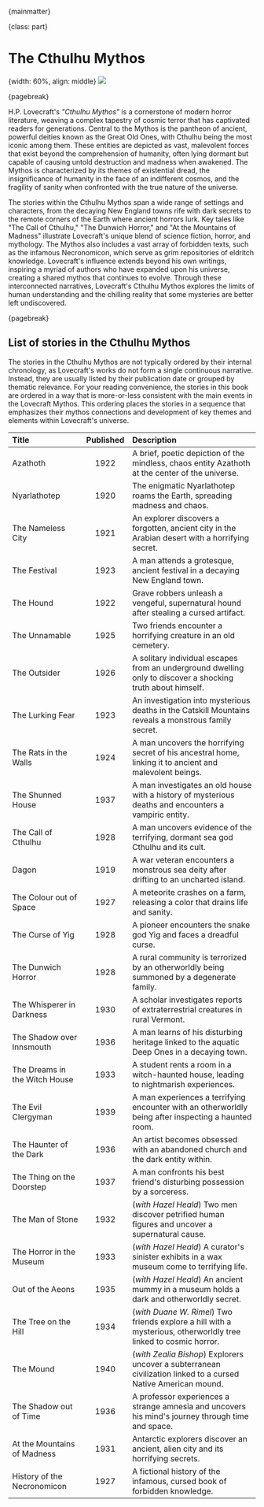 {mainmatter}

{class: part}

# The Cthulhu Mythos

{width: 60%, align: middle}
![](cthulhu_mythos.png)

{pagebreak}

H.P. Lovecraft's _"Cthulhu Mythos"_ is a cornerstone of modern horror literature, weaving a complex tapestry of cosmic terror that has captivated
readers for generations. Central to the Mythos is the pantheon of ancient, powerful deities known as the Great Old Ones, with Cthulhu being the most
iconic among them. These entities are depicted as vast, malevolent forces that exist beyond the comprehension of humanity, often lying dormant but
capable of causing untold destruction and madness when awakened. The Mythos is characterized by its themes of existential dread, the insignificance
of humanity in the face of an indifferent cosmos, and the fragility of sanity when confronted with the true nature of the universe.

The stories within the Cthulhu Mythos span a wide range of settings and characters, from the decaying New England towns rife with dark secrets to
the remote corners of the Earth where ancient horrors lurk. Key tales like "The Call of Cthulhu," "The Dunwich Horror," and "At the Mountains of
Madness" illustrate Lovecraft's unique blend of science fiction, horror, and mythology. The Mythos also includes a vast array of forbidden texts,
such as the infamous Necronomicon, which serve as grim repositories of eldritch knowledge. Lovecraft's influence extends beyond his own writings,
inspiring a myriad of authors who have expanded upon his universe, creating a shared mythos that continues to evolve. Through these interconnected
narratives, Lovecraft's Cthulhu Mythos explores the limits of human understanding and the chilling reality that some mysteries are better left
undiscovered.

{pagebreak}

## List of stories in the Cthulhu Mythos

The stories in the Cthulhu Mythos are not typically ordered by their internal chronology, as Lovecraft's works do not form a single continuous
narrative. Instead, they are usually listed by their publication date or grouped by thematic relevance.
For your reading convenience, the stories in this book are ordered in a way that is more-or-less consistent with the main events in the Lovecraft
Mythos. This ordering places the stories in a sequence that emphasizes their mythos connections and development of key themes and elements within
Lovecraft's universe.

| Title             | Published | Description                                                   |
|:------------------------------|:---------:|:-----------------------------------------------------------------------------------------------------------------|
| Azathoth           |  1922  | A brief, poetic depiction of the mindless, chaos entity Azathoth at the center of the universe.         |
| Nyarlathotep         |  1920  | The enigmatic Nyarlathotep roams the Earth, spreading madness and chaos.                     |
| The Nameless City       |  1921  | An explorer discovers a forgotten, ancient city in the Arabian desert with a horrifying secret.         |
| The Festival         |  1923  | A man attends a grotesque, ancient festival in a decaying New England town.                   |
| The Hound           |  1922  | Grave robbers unleash a vengeful, supernatural hound after stealing a cursed artifact.              |
| The Unnamable         |  1925  | Two friends encounter a horrifying creature in an old cemetery.                         |
| The Outsider         |  1926  | A solitary individual escapes from an underground dwelling only to discover a shocking truth about himself.   |
| The Lurking Fear       |  1923  | An investigation into mysterious deaths in the Catskill Mountains reveals a monstrous family secret.       |       
| The Rats in the Walls     |  1924  | A man uncovers the horrifying secret of his ancestral home, linking it to ancient and malevolent beings.     |
| The Shunned House       |  1937  | A man investigates an old house with a history of mysterious deaths and encounters a vampiric entity.      |
| The Call of Cthulhu      |  1928  | A man uncovers evidence of the terrifying, dormant sea god Cthulhu and its cult.                 |
| Dagon             |  1919  | A war veteran encounters a monstrous sea deity after drifting to an uncharted island.              |
| The Colour out of Space    |  1927  | A meteorite crashes on a farm, releasing a color that drains life and sanity.                  |
| The Curse of Yig       |  1928  | A pioneer encounters the snake god Yig and faces a dreadful curse.                        |
| The Dunwich Horror      |  1928  | A rural community is terrorized by an otherworldly being summoned by a degenerate family.            |
| The Whisperer in Darkness   |  1930  | A scholar investigates reports of extraterrestrial creatures in rural Vermont.                  |
| The Shadow over Innsmouth   |  1936  | A man learns of his disturbing heritage linked to the aquatic Deep Ones in a decaying town.           |
| The Dreams in the Witch House |  1933  | A student rents a room in a witch-haunted house, leading to nightmarish experiences.               |
| The Evil Clergyman      |  1939  | A man experiences a terrifying encounter with an otherworldly being after inspecting a haunted room.       |       
| The Haunter of the Dark    |  1936  | An artist becomes obsessed with an abandoned church and the dark entity within.                 |
| The Thing on the Doorstep   |  1937  | A man confronts his best friend's disturbing possession by a sorceress.                     |
| The Man of Stone       |  1932  | (_with Hazel Heald_) Two men discover petrified human figures and uncover a supernatural cause.         |
| The Horror in the Museum   |  1933  | (_with Hazel Heald_) A curator's sinister exhibits in a wax museum come to terrifying life.           |
| Out of the Aeons       |  1935  | (_with Hazel Heald_) An ancient mummy in a museum holds a dark and otherworldly secret.             |
| The Tree on the Hill     |  1934  | (_with Duane W. Rimel_) Two friends explore a hill with a mysterious, otherworldly tree linked to cosmic horror. |
| The Mound           |  1940  | (_with Zealia Bishop_) Explorers uncover a subterranean civilization linked to a cursed Native American mound. |
| The Shadow out of Time    |  1936  | A professor experiences a strange amnesia and uncovers his mind's journey through time and space.        |
| At the Mountains of Madness  |  1931  | Antarctic explorers discover an ancient, alien city and its horrifying secrets.                 |
| History of the Necronomicon  |  1927  | A fictional history of the infamous, cursed book of forbidden knowledge.                     |

